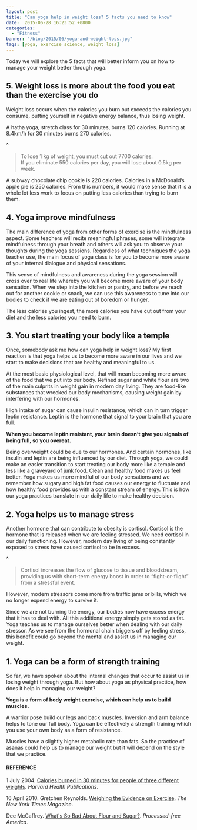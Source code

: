 ```yaml
---
layout: post
title: "Can yoga help in weight loss? 5 facts you need to know"
date:  2015-06-28 16:23:52 +0800
categories:
  - "Fitness"
banner: "/blog/2015/06/yoga-and-weight-loss.jpg"
tags: [yoga, exercise science, weight loss]
---
```

Today we will explore the 5 facts that will better inform you on how to manage your weight better through yoga.

## 5. Weight loss is more about the food you eat than the exercise you do
Weight loss occurs when the calories you burn out exceeds the calories you consume, putting yourself in negative energy balance, thus losing weight.

A hatha yoga, stretch class for 30 minutes, burns 120 calories. Running at 8.4km/h for 30 minutes burns 270 calories.

^
<blockquote>
To lose 1 kg of weight, you must cut out 7700 calories.<br/>
If you eliminate 550 calories per day, you will lose about 0.5kg per week.
</blockquote>

A subway chocolate chip cookie is 220 calories. Calories in a McDonald’s apple pie is 250 calories. From this numbers, it would make sense that it is a whole lot less work to focus on putting less calories than trying to burn them.

## 4. Yoga improve mindfulness
The main difference of yoga from other forms of exercise is the mindfulness aspect. Some teachers will recite meaningful phrases, some will integrate mindfulness through your breath and others will ask you to observe your thoughts during the yoga sessions. Regardless of what techniques the yoga teacher use, the main focus of yoga class is for you to become more aware of your internal dialogue and physical sensations.

This sense of mindfulness and awareness during the yoga session will cross over to real life whereby you will become more aware of your body sensation. When we step into the kitchen or pantry, and before we reach out for another cookie or snack, we can use this awareness to tune into our bodies to check if we are eating out of boredom or hunger.

The less calories you ingest, the more calories you have cut out from your diet and the less calories you need to burn.

## 3. You start treating your body like a temple
Once, somebody ask me how can yoga help in weight loss? My first reaction is that yoga helps us to become more aware in our lives and we start to make decisions that are healthy and meaningful to us.

At the most basic physiological level, that will mean becoming more aware of the food that we put into our body. Refined sugar and white flour are two of the main culprits in weight gain in modern day living. They are food-like substances that wrecked our body mechanisms, causing weight gain by interfering with our hormones.

High intake of sugar can cause insulin resistance, which can in turn trigger leptin resistance. Leptin is the hormone that signal to your brain that you are full.

**When you become leptin resistant, your brain doesn’t give you signals of being full, so you overeat.**

Being overweight could be due to our hormones. And certain hormones, like insulin and leptin are being influenced by our diet. Through yoga, we could make an easier transition to start treating our body more like a temple and less like a graveyard of junk food. Clean and healthy food makes us feel better. Yoga makes us more mindful of our body sensations and we remember how sugary and high fat food causes our energy to fluctuate and how healthy food provides us with a constant stream of energy. This is how our yoga practices translate in our daily life to make healthy decision.

## 2. Yoga helps us to manage stress
Another hormone that can contribute to obesity is cortisol. Cortisol is the hormone that is released when we are feeling stressed. We need cortisol in our daily functioning. However, modern day living of being constantly exposed to stress have caused cortisol to be in excess.

^
<blockquote>
Cortisol increases the flow of glucose to tissue and bloodstream, providing us with short-term energy boost in order to “fight-or-flight” from a stressful event.
</blockquote>

However, modern stressors come more from traffic jams or bills, which we no longer expend energy to survive it.

Since we are not burning the energy, our bodies now have excess energy that it has to deal with. All this additional energy simply gets stored as fat. Yoga teaches us to manage ourselves better when dealing with our daily stressor. As we see from the hormonal chain triggers off by feeling stress, this benefit could go beyond the mental and assist us in managing our weight.

## 1. Yoga can be a form of strength training
So far, we have spoken about the internal changes that occur to assist us in losing weight through yoga. But how about yoga as physical practice, how does it help in managing our weight?

**Yoga is a form of body weight exercise, which can help us to build muscles.**

A warrior pose build our legs and back muscles. Inversion and arm balance helps to tone our full body. Yoga can be effectively a strength training which you use your own body as a form of resistance.

Muscles have a slightly higher metabolic rate than fats. So the practice of asanas could help us to manage our weight but it will depend on the style that we practice.

#### REFERENCE
1 July 2004. [Calories burned in 30 minutes for people of three different weights](http://www.health.harvard.edu/newsweek/Calories-burned-in-30-minutes-of-leisure-and-routine-activities.htm). _Harvard Health Publications_.

16 April 2010. Gretchen Reynolds. [Weighing the Evidence on Exercise](http://www.nytimes.com/2010/04/18/magazine/18exercise-t.html?pagewanted=all&amp;_r=3&amp;). _The New York Times Magazine_.

Dee McCaffrey. [What's So Bad About Flour and Sugar?](http://www.processedfreeamerica.org/resources/health-news/48). _Processed-free America_.
